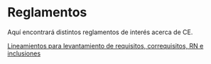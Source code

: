 # Reglamentos

Aquí encontrará distintos reglamentos de interés acerca de CE.

[Lineamientos para levantamiento de requisitos, correquisitos, RN e inclusiones](https://raw.githubusercontent.com/aseic/assets/master/procesos_administrativos/Lineamientos_para_Levantamiento_de_Requisitos_Correquisitos_RN_inclusiones.pdf)
